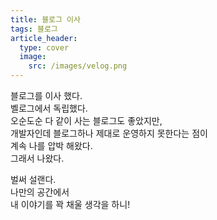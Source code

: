 ```yaml
---
title: 블로그 이사
tags: 블로그
article_header:
  type: cover
  image:
    src: /images/velog.png
---
```


블로그를 이사 했다.  
벨로그에서 독립했다.  
오순도순 다 같이 사는 블로그도 좋았지만,  
개발자인데 블로그하나 제대로 운영하지 못한다는 점이   
계속 나를 압박 해왔다.  
그래서 나왔다.  

벌써 설랜다.  
나만의 공간에서  
내 이야기를 꽉 채울 생각을 하니!  

<!--more-->